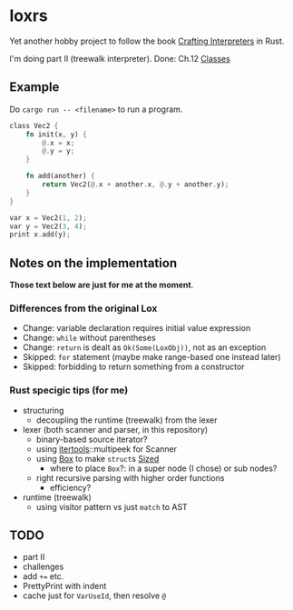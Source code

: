 # loxrs

Yet another hobby project to follow the book [Crafting Interpreters](http://www.craftinginterpreters.com/) in Rust.

I'm doing part II (treewalk interpreter). Done: Ch.12 [Classes](https://craftinginterpreters.com/classes.html)

## Example

Do `cargo run -- <filename>` to run a program.

```rust
class Vec2 {
    fn init(x, y) {
        @.x = x;
        @.y = y;
    }

    fn add(another) {
        return Vec2(@.x + another.x, @.y + another.y);
    }
}

var x = Vec2(1, 2);
var y = Vec2(3, 4);
print x.add(y);
```

## Notes on the implementation

**Those text below are just for me at the moment**.

### Differences from the original Lox

- Change: variable declaration requires initial value expression 
- Change: `while` without parentheses 
- Change: `return` is dealt as `Ok(Some(LoxObj))`, not as an exception 
- Skipped: `for` statement (maybe make range-based one instead later) 
- Skipped: forbidding to return something from a constructor 

### Rust specigic tips (for me)

- structuring 
    - decoupling the runtime (treewalk) from the lexer 
- lexer (both scanner and parser, in this repository) 
    - binary-based source iterator? 
    - using [itertools](https://docs.rs/itertools/0.8.0/itertools/)::multipeek for Scanner 
    - using [Box](https://doc.rust-lang.org/std/boxed/struct.Box.html) to make `struct`s [Sized](https://doc.rust-lang.org/std/marker/trait.Sized.html) 
        - where to place `Box`?: in a super node (I chose) or sub nodes? 
    - right recursive parsing with higher order functions 
        - efficiency? 
- runtime (treewalk) 
    - using visitor pattern vs just `match` to AST 

## TODO

- part II 
- challenges 
- add `+=` etc. 
- PrettyPrint with indent 
- cache just for `VarUseId`, then resolve `@` 

